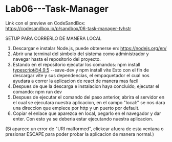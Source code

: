 # Lab06---Task-Manager
Link con el preview en CodeSandBox: https://codesandbox.io/p/sandbox/06-task-manager-tvhstr

SETUP PARA CORRERLO DE MANERA LOCAL
1. Descargar e instalar Node.js, puede obtenerse en: https://nodejs.org/en/
2. Abrir una terminal del simbolo del sistema como administrador y navegar hasta el repositorio del proyecto.
3. Estando en el repositorio ejecutar los comandos: npm install typescript@4.9.5 --save-dev y npm install vite
    Esto con el fin de descargar vite y sus dependencias, el empaquetador el cual nos ayudara a correr la aplicacion de react de manera mas facil
4. Despues de que la descarga e instalacion haya concluido, ejecutar el comando: npm run dev
5. Despues de ejecutar el comando del paso anterior, abrira el servidor en el cual se ejecutara nuestra aplicacion, en el campo "local:" se nos dara una direccion que empiece por http y un puerto por default.
6. Copiar el enlace que aparezca en local, pegarlo en el navegador y dar enter. Con esto ya se deberia estar ejecutando nuestra aplicacion.

(Si aparece un error de "URI malformed", clickear afuera de esta ventana o presionar ESCAPE para poder probar la aplicacion de manera normal.)